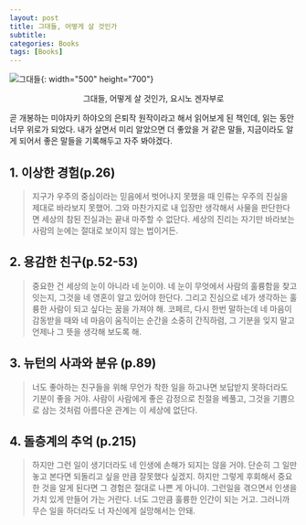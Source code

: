 ```yaml
---
layout: post
title: 그대들, 어떻게 살 것인가
subtitle: 
categories: Books
tags: [Books]
---
```


![그대들](https://github.com/chaewon1kim/chaewon1kim.github.io/assets/98368902/8b0c339a-cb56-40ac-808d-a73b1cea801d){: width="500" height="700"}  
<div align="center">그대들, 어떻게 살 것인가, 요시노 겐자부로 </div>  



곧 개봉하는 미야자키 하야오의 은퇴작 원작이라고 해서 읽어보게 된 책인데, 읽는 동안 너무 위로가 되었다.
내가 살면서 미리 알았으면 더 좋았을 거 같은 말들, 지금이라도 알게 되어서 좋은 말들을 기록해두고 자주 봐야겠다.


## 1. 이상한 경험(p.26)
> 지구가 우주의 중심이라는 믿음에서 벗어나지 못했을 때 인류는 우주의 진실을 제대로 바라보지 못했어. 그와 마찬가지로 내 입장만 생각해서 사물을 판단한다면 세상의 참된 진실과는 끝내 마주할 수 없단다. 세상의 진리는 자기만 바라보는 사람의 눈에는 절대로 보이지 않는 법이거든.

## 2. 용감한 친구(p.52-53)
> 중요한 건 세상의 눈이 아니라 네 눈이야. 네 눈이 무엇에서 사람의 훌륭함을 찾고 잇는지, 그것을 네 영혼이 알고 있어야 한단다. 그리고 진심으로 네가 생각하는 훌륭한 사람이 되고 싶다는 꿈을 가져야 해.
> 코페르, 다시 한번 말하는데 네 마음이 감동받을 때와 네 마음이 움직이는 순간을 소중히 간직하렴, 그 기분을 잊지 말고 언제나 그 뜻을 생각해 보도록 해.

## 3. 뉴턴의 사과와 분유 (p.89)
> 너도 좋아하는 친구들을 위해 무언가 착한 일을 하고나면 보답받지 못하더라도 기분이 좋을 거야. 사람이 사람에게 좋은 감정으로 친절을 베풀고, 그것을 기쁨으로 삼는 것처럼 아름다운 관계는 이 세상에 없단다.

## 4. 돌층계의 추억 (p.215)
> 하지만 그런 일이 생기더라도 네 인생에 손해가 되지는 않을 거야. 단순히 그 일만 놓고 본다면 되돌리고 싶을 만큼 잘못했다 싶겠지. 하지만 그렇게 후회해서 중요한 것을 알게 된다면 그 경험은 절대로 나쁜 게 아니야. 그런일을 겪으면서 인생을 가치 있게 만들어 가는 거란다. 너도 그만큼 훌륭한 인간이 되는 거고. 그러니까 무슨 일을 하더라도 너 자신에게 실망해서는 안돼. 